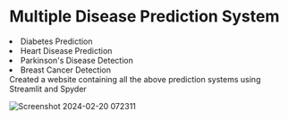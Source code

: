 # Multiple Disease Prediction System
<li>Diabetes Prediction </li>
<li>Heart Disease Prediction</li>
<li>Parkinson's Disease Detection</li>
<li>Breast Cancer Detection</li>
Created a website containing all the above prediction systems using Streamlit and Spyder

![Screenshot 2024-02-20 072311](https://github.com/manishyerram89/MultiDiseasePred/assets/101630848/feaddfe4-6e10-40f6-831c-d7241178a681)
